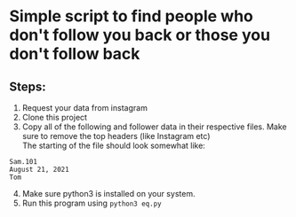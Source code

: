 # Simple script to find people who don't follow you back or those you don't follow back

## Steps:
1. Request your data from instagram
2. Clone this project
3. Copy all of the following and follower data in their respective files. Make sure to remove the top headers (like Instagram etc)  
The starting of the file should look somewhat like:  

 ```
 Sam.101
 August 21, 2021   
 Tom
 ``` 

4. Make sure python3 is installed on your system.
5. Run this program using ```python3 eq.py```

